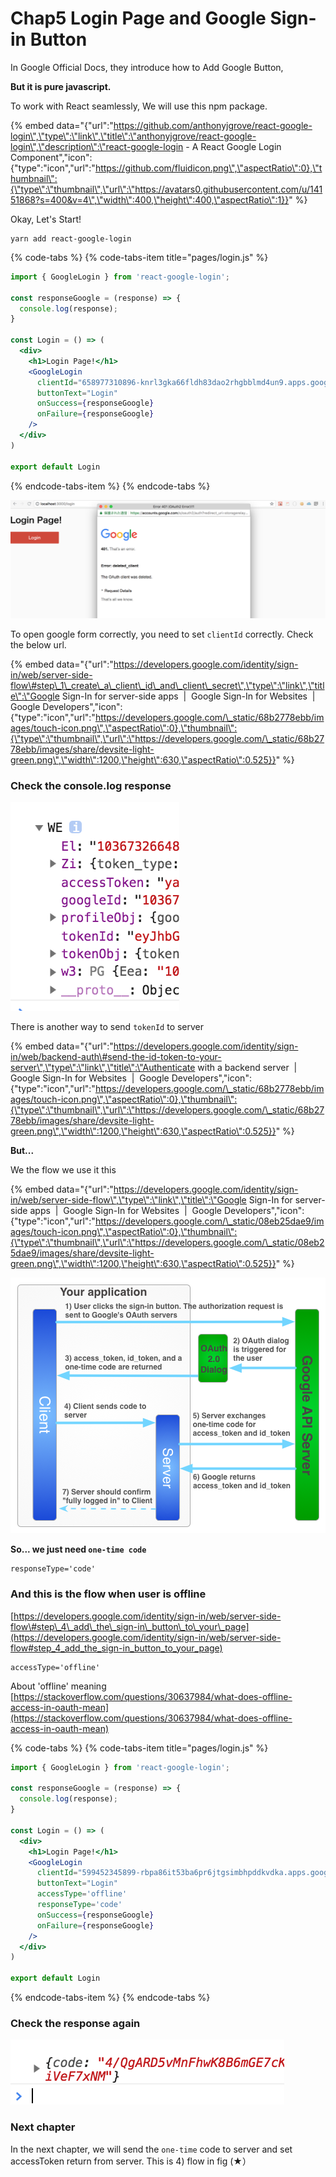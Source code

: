 # Chap5 Login Page and Google Sign-in Button

In Google Official Docs, they introduce how to Add Google Button,

**But it is pure javascript.**

To work with React seamlessly, We will use this npm package.

{% embed data="{\"url\":\"https://github.com/anthonyjgrove/react-google-login\",\"type\":\"link\",\"title\":\"anthonyjgrove/react-google-login\",\"description\":\"react-google-login - A React Google Login Component\",\"icon\":{\"type\":\"icon\",\"url\":\"https://github.com/fluidicon.png\",\"aspectRatio\":0},\"thumbnail\":{\"type\":\"thumbnail\",\"url\":\"https://avatars0.githubusercontent.com/u/14151868?s=400&v=4\",\"width\":400,\"height\":400,\"aspectRatio\":1}}" %}

Okay, Let's Start!



```text
yarn add react-google-login
```



{% code-tabs %}
{% code-tabs-item title="pages/login.js" %}
```jsx
import { GoogleLogin } from 'react-google-login';

const responseGoogle = (response) => {
  console.log(response);
}

const Login = () => (
  <div>
    <h1>Login Page!</h1>
    <GoogleLogin
      clientId="658977310896-knrl3gka66fldh83dao2rhgbblmd4un9.apps.googleusercontent.com"
      buttonText="Login"
      onSuccess={responseGoogle}
      onFailure={responseGoogle}
    />
  </div>
)

export default Login
```
{% endcode-tabs-item %}
{% endcode-tabs %}



![](.gitbook/assets/sukurnshotto-2018-08-21-124440.png)

To open google form correctly, you need to set `clientId` correctly. Check the below url.

{% embed data="{\"url\":\"https://developers.google.com/identity/sign-in/web/server-side-flow\#step\_1\_create\_a\_client\_id\_and\_client\_secret\",\"type\":\"link\",\"title\":\"Google Sign-In for server-side apps  \|  Google Sign-In for Websites        \|  Google Developers\",\"icon\":{\"type\":\"icon\",\"url\":\"https://developers.google.com/\_static/68b2778ebb/images/touch-icon.png\",\"aspectRatio\":0},\"thumbnail\":{\"type\":\"thumbnail\",\"url\":\"https://developers.google.com/\_static/68b2778ebb/images/share/devsite-light-green.png\",\"width\":1200,\"height\":630,\"aspectRatio\":0.525}}" %}



### Check the console.log response

![](.gitbook/assets/sukurnshotto-2018-08-21-125221.png)



There is another way to send `tokenId` to server 

{% embed data="{\"url\":\"https://developers.google.com/identity/sign-in/web/backend-auth\#send-the-id-token-to-your-server\",\"type\":\"link\",\"title\":\"Authenticate with a backend server  \|  Google Sign-In for Websites        \|  Google Developers\",\"icon\":{\"type\":\"icon\",\"url\":\"https://developers.google.com/\_static/68b2778ebb/images/touch-icon.png\",\"aspectRatio\":0},\"thumbnail\":{\"type\":\"thumbnail\",\"url\":\"https://developers.google.com/\_static/68b2778ebb/images/share/devsite-light-green.png\",\"width\":1200,\"height\":630,\"aspectRatio\":0.525}}" %}



**But...**

We the flow we use it this 

{% embed data="{\"url\":\"https://developers.google.com/identity/sign-in/web/server-side-flow\",\"type\":\"link\",\"title\":\"Google Sign-In for server-side apps  \|  Google Sign-In for Websites        \|  Google Developers\",\"icon\":{\"type\":\"icon\",\"url\":\"https://developers.google.com/\_static/08eb25dae9/images/touch-icon.png\",\"aspectRatio\":0},\"thumbnail\":{\"type\":\"thumbnail\",\"url\":\"https://developers.google.com/\_static/08eb25dae9/images/share/devsite-light-green.png\",\"width\":1200,\"height\":630,\"aspectRatio\":0.525}}" %}

![\(&#x2605;\) Google Sign in Flow](.gitbook/assets/image%20%281%29.png)

**So... we just need `one-time code`**



```text
responseType='code'
```



### And this is the flow when user is offline

[https://developers.google.com/identity/sign-in/web/server-side-flow\#step\_4\_add\_the\_sign-in\_button\_to\_your\_page](https://developers.google.com/identity/sign-in/web/server-side-flow#step_4_add_the_sign-in_button_to_your_page)

```text
accessType='offline'
```

About 'offline' meaning [https://stackoverflow.com/questions/30637984/what-does-offline-access-in-oauth-mean](https://stackoverflow.com/questions/30637984/what-does-offline-access-in-oauth-mean)



{% code-tabs %}
{% code-tabs-item title="pages/login.js" %}
```jsx
import { GoogleLogin } from 'react-google-login';

const responseGoogle = (response) => {
  console.log(response);
}

const Login = () => (
  <div>
    <h1>Login Page!</h1>
    <GoogleLogin
      clientId="599452345899-rbpa86it53ba6pr6jtgsimbhpddkvdka.apps.googleusercontent.com"
      buttonText="Login"
      accessType='offline'
      responseType='code'
      onSuccess={responseGoogle}
      onFailure={responseGoogle}
    />
  </div>
)

export default Login
```
{% endcode-tabs-item %}
{% endcode-tabs %}

### Check the response again 

![](.gitbook/assets/sukurnshotto-2018-08-21-131152.png)



### Next chapter

In the next chapter, we will send the `one-time` code to server and set accessToken return from server. This is 4\) flow in fig \(★） 



